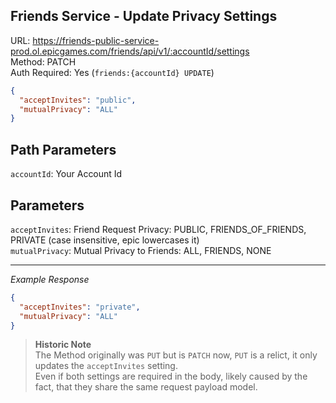 ## Friends Service - Update Privacy Settings

URL: https://friends-public-service-prod.ol.epicgames.com/friends/api/v1/:accountId/settings \
Method: PATCH \
Auth Required: Yes (`friends:{accountId} UPDATE`)

```json
{
  "acceptInvites": "public",
  "mutualPrivacy": "ALL"
}
```

## Path Parameters

`accountId`: Your Account Id

## Parameters

`acceptInvites`: Friend Request Privacy: PUBLIC, FRIENDS_OF_FRIENDS, PRIVATE (case insensitive, epic lowercases it) <br/>
`mutualPrivacy`: Mutual Privacy to Friends: ALL, FRIENDS, NONE

---

_Example Response_

```json
{
  "acceptInvites": "private",
  "mutualPrivacy": "ALL"
}
```

> **Historic Note** <br/>
> The Method originally was `PUT` but is `PATCH` now, `PUT` is a relict, it only updates the `acceptInvites` setting. <br/>
> Even if both settings are required in the body, likely caused by the fact, that they share the same request payload model.
